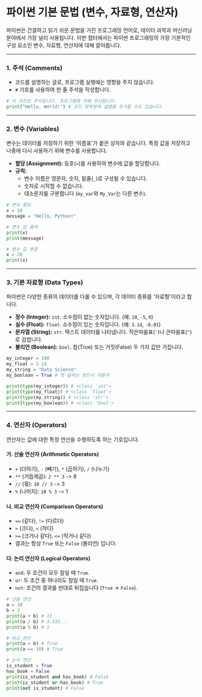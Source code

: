 # 파이썬 기본 문법 (변수, 자료형, 연산자)

파이썬은 간결하고 읽기 쉬운 문법을 가진 프로그래밍 언어로, 데이터 과학과 머신러닝 분야에서 가장 널리 사용됩니다. 이번 챕터에서는 파이썬 프로그래밍의 가장 기본적인 구성 요소인 변수, 자료형, 연산자에 대해 알아봅니다.

---

### 1. 주석 (Comments)

- 코드를 설명하는 글로, 프로그램 실행에는 영향을 주지 않습니다.
- `#` 기호를 사용하여 한 줄 주석을 작성합니다.

```python
# 이 라인은 주석입니다. 프로그램에 의해 무시됩니다.
print("Hello, World!") # 코드 뒷부분에 설명을 추가할 수도 있습니다.
```

---

### 2. 변수 (Variables)

변수는 데이터를 저장하기 위한 '이름표'가 붙은 상자와 같습니다. 특정 값을 저장하고 나중에 다시 사용하기 위해 변수를 사용합니다.

- **할당 (Assignment):** 등호(`=`)를 사용하여 변수에 값을 할당합니다.
- **규칙:**
  - 변수 이름은 영문자, 숫자, 밑줄(`_`)로 구성될 수 있습니다.
  - 숫자로 시작할 수 없습니다.
  - 대소문자를 구분합니다 (`my_var`와 `My_Var`는 다른 변수).

```python
# 변수 할당
x = 10
message = "Hello, Python!"

# 변수 값 출력
print(x)
print(message)

# 변수 값 변경
x = 20
print(x)
```

---

### 3. 기본 자료형 (Data Types)

파이썬은 다양한 종류의 데이터를 다룰 수 있으며, 각 데이터 종류를 '자료형'이라고 합니다.

- **정수 (Integer):** `int`. 소수점이 없는 숫자입니다. (예: `10`, `-5`, `0`)
- **실수 (Float):** `float`. 소수점이 있는 숫자입니다. (예: `3.14`, `-0.01`)
- **문자열 (String):** `str`. 텍스트 데이터를 나타냅니다. 작은따옴표(`'`)나 큰따옴표(`"`)로 감쌉니다.
- **불리언 (Boolean):** `bool`. 참(True) 또는 거짓(False) 두 가지 값만 가집니다.

```python
my_integer = 100
my_float = 3.14
my_string = "Data Science"
my_boolean = True # 첫 글자는 반드시 대문자

print(type(my_integer)) # <class 'int'>
print(type(my_float)) # <class 'float'>
print(type(my_string)) # <class 'str'>
print(type(my_boolean)) # <class 'bool'>
```

---

### 4. 연산자 (Operators)

연산자는 값에 대한 특정 연산을 수행하도록 하는 기호입니다.

#### 가. 산술 연산자 (Arithmetic Operators)
- `+` (더하기), `-` (빼기), `*` (곱하기), `/` (나누기)
- `**` (거듭제곱): `2 ** 3` -> 8
- `//` (몫): `10 // 3` -> 3
- `%` (나머지): `10 % 3` -> 1

#### 나. 비교 연산자 (Comparison Operators)
- `==` (같다), `!=` (다르다)
- `>` (크다), `<` (작다)
- `>=` (크거나 같다), `<=` (작거나 같다)
- 결과는 항상 `True` 또는 `False` (불리언) 입니다.

#### 다. 논리 연산자 (Logical Operators)
- `and`: 두 조건이 모두 참일 때 `True`.
- `or`: 두 조건 중 하나라도 참일 때 `True`.
- `not`: 조건의 결과를 반대로 뒤집습니다 (`True` -> `False`).

```python
# 산술 연산
a = 10
b = 3
print(a + b) # 13
print(a / b) # 3.333...
print(a % b) # 1

# 비교 연산
print(a > b) # True
print(a == 10) # True

# 논리 연산
is_student = True
has_book = False
print(is_student and has_book) # False
print(is_student or has_book) # True
print(not is_student) # False
```
